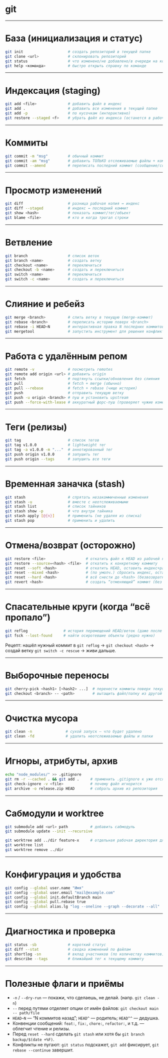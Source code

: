 # git

---

# База (инициализация и статус)

```bash
git init                    # создать репозиторий в текущей папке
git clone <url>             # склонировать репозиторий
git status                  # что изменено/не добавлено/в очереди на коммит
git help <команда>          # быстро открыть справку по команде
```

---

# Индексация (staging)

```bash
git add <file>              # добавить файл в индекс
git add .                   # добавить все изменения в текущей папке
git add -p                  # по кусочкам (интерактивно)
git restore --staged <f>    # убрать файл из индекса (останется в рабочей копии)
```

---

# Коммиты

```bash
git commit -m "msg"         # обычный коммит
git commit -am "msg"        # добавить ТОЛЬКО отслеживаемые файлы + коммит
git commit --amend          # переписать последний коммит (сообщение/содержимое)
```

---

# Просмотр изменений

```bash
git diff                    # разница рабочая копия ↔ индекс
git diff --staged           # индекс ↔ последний коммит
git show <hash>             # показать коммит/тег/объект
git blame <file>            # кто и когда трогал строки
```

---

# Ветвление

```bash
git branch                  # список веток
git branch <name>           # создать ветку
git checkout <name>         # переключиться
git checkout -b <name>      # создать и переключиться
git switch <name>           # переключиться
git switch -c <name>        # создать и переключиться
```

---

# Слияние и ребейз

```bash
git merge <branch>          # слить ветку в текущую (merge-коммит)
git rebase <branch>         # переписать историю поверх <branch>
git rebase -i HEAD~N        # интерактивная правка N последних коммитов
git mergetool               # запустить инструмент для решения конфликтов
```

---

# Работа с удалённым репом

```bash
git remote -v               # посмотреть remotes
git remote add origin <url> # добавить origin
git fetch                   # подтянуть ссылки/обновления без слияния
git pull                    # fetch + merge (обычно)
git pull --rebase           # fetch + rebase (чище история)
git push                    # отправить текущую ветку
git push -u origin <branch> # пуш и установить upstream
git push --force-with-lease # аккуратный форс-пуш (проверяет чужие изменения)
```

---

# Теги (релизы)

```bash
git tag                     # список тегов
git tag v1.0.0              # lightweight тег
git tag -a v1.0.0 -m "..."  # аннотированный тег
git push origin v1.0.0      # запушить тег
git push origin --tags      # запушить все теги
```

---

# Временная заначка (stash)

```bash
git stash                   # спрятать незакоммиченные изменения
git stash -u                # вместе с неотслеживаемыми
git stash list              # список тайников
git stash show -p           # что внутри тайника
git stash apply [@{n}]      # применить (не удаляя из списка)
git stash pop               # применить и удалить
```

---

# Отмена/возврат (осторожно)

```bash
git restore <file>                  # откатить файл к HEAD из рабочей копии
git restore --source=<hash> <file>  # откатить к конкретному коммиту
git reset --soft <hash>             # откатить HEAD, оставить индекс+раб.копию
git reset --mixed <hash>            # (по умолч.) сбросить индекс, оставить файлы
git reset --hard <hash>             # всё снести до <hash> (безвозвратно*)
git revert <hash>                   # создать “отменяющий” коммит (без переписи истории)
```

---

# Спасательные круги (когда “всё пропало”)

```bash
git reflog                # история перемещений HEAD/веток (даже после reset --hard)
git fsck --lost-found     # найти осиротевшие объекты (редко нужно)
```

Рецепт: нашёл нужный коммит в `git reflog` → `git checkout <hash>` → создай ветку `git switch -c rescue` → живи дальше.

---

# Выборочные переносы

```bash
git cherry-pick <hash1> [<hash2> ...]  # перенести коммиты поверх текущей ветки
git checkout <branch> -- <path>        # вытащить файл/папку из другой ветки
```

---

# Очистка мусора

```bash
git clean -n               # сухой запуск — что будет удалено
git clean -fd              # удалить неотслеживаемые файлы и папки
```

---

# Игноры, атрибуты, архив

```bash
echo "node_modules/" >> .gitignore
git rm -r --cached . && git add .     # применить .gitignore к уже отслеживаемому
git check-ignore -v <file>            # почему файл игнорится
git archive -o release.zip HEAD       # собрать архив из репозитория
```

---

# Сабмодули и worktree

```bash
git submodule add <url> path          # добавить сабмодуль
git submodule update --init --recursive

git worktree add ../dir feature-x     # отдельная рабочая директория для ветки
git worktree list
git worktree remove ../dir
```

---

# Конфигурация и удобства

```bash
git config --global user.name "Имя"
git config --global user.email "mail@example.com"
git config --global init.defaultBranch main
git config --global pull.rebase true
git config --global alias.lg "log --oneline --graph --decorate --all"
```

---

# Диагностика и проверка

```bash
git status -sb              # короткий статус
git diff --stat             # сводка изменений по файлам
git shortlog -sn            # вклад участников (по количеству коммитов)
git describe --tags         # ближайший тег к текущему коммиту
```

---

# Полезные флаги и приёмы

- `-n` / `--dry-run` — покажи, что сделаешь, не делай. (напр. `git clean -n`)
- `--` перед путями отделяет опции от имён файлов: `git checkout main -- path/file`
- `HEAD~N` — “N коммитов назад”; `HEAD^` — родитель; `HEAD^^` — дедушка.
- Конвенции сообщений: `feat:`, `fix:`, `chore:`, `refactor:`, и т.д. — облегчит чтение и релизы.
- Перед `reset --hard` сделать `git stash` или хотя бы `git branch backup/$(date +%F)`.
- Конфликты не пугают: `git status` подскажет, `git add` фиксирует, `git rebase --continue` завершит.